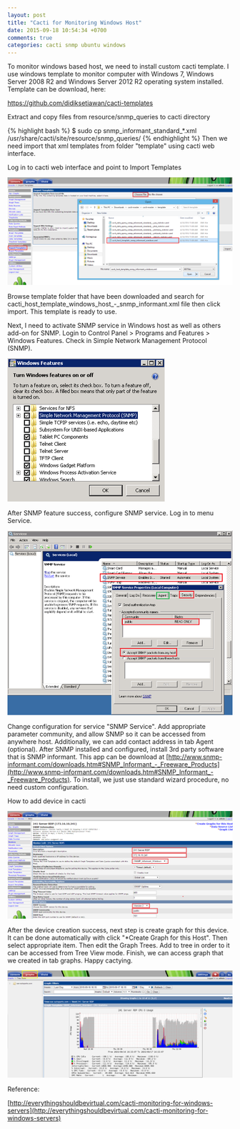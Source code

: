 ```yaml
---
layout: post
title: "Cacti for Monitoring Windows Host"
date: 2015-09-18 10:54:34 +0700
comments: true
categories: cacti snmp ubuntu windows 
---
```

To monitor windows based host, we need to install custom cacti template. I use windows template to monitor computer with Windows 7, Windows Server 2008 R2 and Windows Server 2012 R2 operating system installed. Template can be download, here:

https://github.com/didiksetiawan/cacti-templates

Extract and copy files from resource/snmp_queries to cacti directory

{% highlight bash %}
$ sudo cp snmp_informant_standard_*.xml /usr/share/cacti/site/resource/snmp_queries/
{% endhighlight %}
Then we need import that xml templates from folder "template" using cacti web interface.

Log in to cacti web interface and point to Import Templates

![cactiwinhost1](/static/img/cactiwinhost1.png)

Browse template folder that have been downloaded and search for cacti_host_template_windows_host_-_snmp_informant.xml file then click import. This template is ready to use.

Next, I need to activate SNMP service in Windows host as well as others add-on for SNMP. Login to Control Panel > Programs and Features > Windows Features. Check in Simple Network Management Protocol (SNMP).

![cactiwinhost2](/static/img/cactiwinhost2.png)

After SNMP feature success, configure SNMP service. Log in to menu Service.

![cactiwinhost3](/static/img/cactiwinhost3.png)

Change configuration for service "SNMP Service". Add appropriate parameter community, and allow SNMP so it can be accessed from anywhere host.
Additionally, we can add contact address in tab Agent (optional).
After SNMP installed and configured, install 3rd party software that is SNMP informant. This app can be download at [http://www.snmp-informant.com/downloads.htm#SNMP_Informant_-_Freeware_Products](http://www.snmp-informant.com/downloads.htm#SNMP_Informant_-_Freeware_Products). To install, we just use standard wizard procedure, no need custom configuration.

How to add device in cacti

![cactiwinhost4](/static/img/cactiwinhost4.png)

After the device creation success, next step is create graph for this device.
It can be done automatically with click "*Create Graph for this Host".
Then select appropriate item. Then edit the Graph Trees.
Add to tree in order to it can be accessed from Tree View mode.
Finish, we can access graph that we created in tab graphs.
Happy cactying.

![cactiwinhost5](/static/img/cactiwinhost5.png)

Reference:

[http://everythingshouldbevirtual.com/cacti-monitoring-for-windows-servers](http://everythingshouldbevirtual.com/cacti-monitoring-for-windows-servers)
